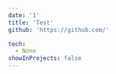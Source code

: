 ```yaml
---
date: '1'
title: 'Test'
github: 'https://github.com/'

tech:
  - None
showInProjects: false
---
```

